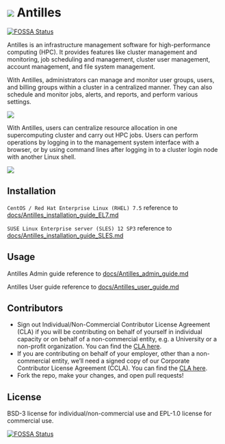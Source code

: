 # <img src="img/antilles.png"> Antilles
[![FOSSA Status](https://app.fossa.io/api/projects/git%2Bgithub.com%2Fjedrecord%2FAntilles.svg?type=shield)](https://app.fossa.io/projects/git%2Bgithub.com%2Fjedrecord%2FAntilles?ref=badge_shield)


Antilles is an infrastructure management software for high-performance computing (HPC). It provides features like cluster management and monitoring, job scheduling and management, cluster user management, account management, and file system management.

With Antilles, administrators can manage and monitor user groups, users, and billing groups within a cluster in a centralized manner. They can also schedule and monitor jobs, alerts, and reports, and perform various settings.

<img src="img/home_admin.jpg">

With Antilles, users can centralize resource allocation in one supercomputing cluster and carry out HPC jobs. Users can perform operations by logging in to the management system interface with a browser, or by using command lines after logging in to a cluster login node with another Linux shell.

<img src="img/home_user.jpg">

## Installation

`CentOS / Red Hat Enterprise Linux (RHEL) 7.5` reference to [docs/Antilles_installation_guide_EL7.md](./docs/Antilles_installation_guide_EL7.md)

`SUSE Linux Enterprise server (SLES) 12 SP3` reference to [docs/Antilles_installation_guide_SLES.md](./docs/Antilles_installation_guide_SLES.md)

## Usage

Antilles Admin guide reference to [docs/Antilles_admin_guide.md](./docs/Antilles_admin_guide.md)

Antilles User guide reference to [docs/Antilles_user_guide.md](./docs/Antilles_user_guide.md)

## Contributors

- Sign out Individual/Non-Commercial Contributor License Agreement (CLA) if you will be contributing on behalf of yourself in individual capacity or on behalf of a non-commercial entity, e.g. a University or a non-profit organization.  You can find the [CLA here](./docs/Antilles_Individual_Non-Commercial_CLA.pdf).
- If you are contributing on behalf of your employer, other than a non-commercial entity, we’ll  need a signed copy of our Corporate Contributor License Agreement (CCLA).  You can find the [CLA here](./docs/Antilles_Corporate_CLA.pdf).
- Fork the repo, make your changes, and open pull requests!

## License

BSD-3 license for individual/non-commercial use and EPL-1.0 license for commercial use.



[![FOSSA Status](https://app.fossa.io/api/projects/git%2Bgithub.com%2Fjedrecord%2FAntilles.svg?type=large)](https://app.fossa.io/projects/git%2Bgithub.com%2Fjedrecord%2FAntilles?ref=badge_large)